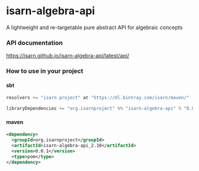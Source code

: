 # isarn-algebra-api
A lightweight and re-targetable pure abstract API for algebraic concepts

### API documentation
https://isarn.github.io/isarn-algebra-api/latest/api/

### How to use in your project

#### sbt
``` scala
resolvers += "isarn project" at "https://dl.bintray.com/isarn/maven/"

libraryDependencies += "org.isarnproject" %% "isarn-algebra-api" % "0.0.1"
```

#### maven
``` xml
<dependency> 
  <groupId>org.isarnproject</groupId>
  <artifactId>isarn-algebra-api_2.10</artifactId> 
  <version>0.0.1</version> 
  <type>pom</type> 
</dependency>
```
